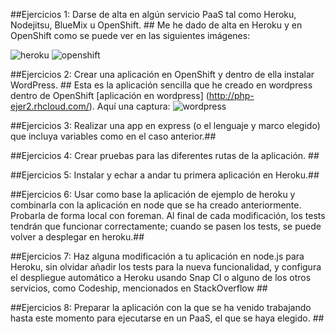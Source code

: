 ##Ejercicios 1: Darse de alta en algún servicio PaaS tal como Heroku, Nodejitsu, BlueMix u OpenShift. ##
Me he dado de alta en Heroku y en OpenShift como se puede ver en las siguientes imágenes:

![heroku](http://i1042.photobucket.com/albums/b422/Pedro_Gazquez_Navarrete/Captura%20de%20pantalla%20de%202015-11-04%20112056_zpslltlhm7r.png)
![openshift](http://i1042.photobucket.com/albums/b422/Pedro_Gazquez_Navarrete/Captura%20de%20pantalla%20de%202015-11-04%20112413_zpsm8s2etno.png)

##Ejercicios 2: Crear una aplicación en OpenShift y dentro de ella instalar WordPress. ##
Esta es la aplicación sencilla que he creado en wordpress dentro de OpenShift [aplicación en wordpress] (http://php-ejer2.rhcloud.com/). Aquí una captura:
![wordpress](http://i1042.photobucket.com/albums/b422/Pedro_Gazquez_Navarrete/Captura%20de%20pantalla%20de%202015-11-04%20112056_zpslltlhm7r.png)

##Ejercicios 3: Realizar una app en express (o el lenguaje y marco elegido) que incluya variables como en el caso anterior.##


##Ejercicios 4: Crear pruebas para las diferentes rutas de la aplicación. ##


##Ejercicios 5: Instalar y echar a andar tu primera aplicación en Heroku.##


##Ejercicios 6: Usar como base la aplicación de ejemplo de heroku y combinarla con la aplicación en node que se ha creado anteriormente. Probarla de forma local con foreman. Al final de cada modificación, los tests tendrán que funcionar correctamente; cuando se pasen los tests, se puede volver a desplegar en heroku.##


##Ejercicios 7: Haz alguna modificación a tu aplicación en node.js para Heroku, sin olvidar añadir los tests para la nueva funcionalidad, y configura el despliegue automático a Heroku usando Snap CI o alguno de los otros servicios, como Codeship, mencionados en StackOverflow ##


##Ejercicios 8: Preparar la aplicación con la que se ha venido trabajando hasta este momento para ejecutarse en un PaaS, el que se haya elegido. ##


